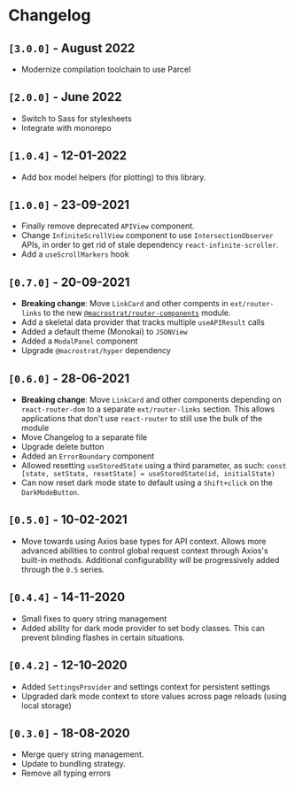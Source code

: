 # Changelog

## `[3.0.0]` - August 2022

- Modernize compilation toolchain to use Parcel

## `[2.0.0]` - June 2022

- Switch to Sass for stylesheets
- Integrate with monorepo

## `[1.0.4]` - 12-01-2022

- Add box model helpers (for plotting) to this library.

## `[1.0.0]` - 23-09-2021

- Finally remove deprecated `APIView` component.
- Change `InfiniteScrollView` component to use `IntersectionObserver` APIs, in order to get rid of stale dependency `react-infinite-scroller`.
- Add a `useScrollMarkers` hook

## `[0.7.0]` - 20-09-2021

- **Breaking change**: Move `LinkCard` and other compents in `ext/router-links` to the new [`@macrostrat/router-components`](https://github.com/UW-Macrostrat/router-components) module.
- Add a skeletal data provider that tracks multiple `useAPIResult` calls
- Added a default theme (Monokai) to `JSONView`
- Added a `ModalPanel` component
- Upgrade `@macrostrat/hyper` dependency

## `[0.6.0]` - 28-06-2021

- **Breaking change**: Move `LinkCard` and other components depending on `react-router-dom` to a separate `ext/router-links` section.
  This allows applications that don't use `react-router` to still use the bulk of the module
- Move Changelog to a separate file
- Upgrade delete button
- Added an `ErrorBoundary` component
- Allowed resetting `useStoredState` using a third parameter, as such: `const [state, setState, resetState] = useStoredState(id, initialState)`
- Can now reset dark mode state to default using a `Shift+click` on the `DarkModeButton`.

## `[0.5.0]` - 10-02-2021

- Move towards using Axios base types for API context. Allows more advanced abilities
  to control global request context through Axios's built-in methods. Additional configurability
  will be progressively added through the `0.5` series.

## `[0.4.4]` - 14-11-2020

- Small fixes to query string management
- Added ability for dark mode provider to set body classes. This can prevent
  blinding flashes in certain situations.

## `[0.4.2]` - 12-10-2020

- Added `SettingsProvider` and settings context for persistent settings
- Upgraded dark mode context to store values across page reloads (using local storage)

## `[0.3.0]` - 18-08-2020

- Merge query string management.
- Update to bundling strategy.
- Remove all typing errors
